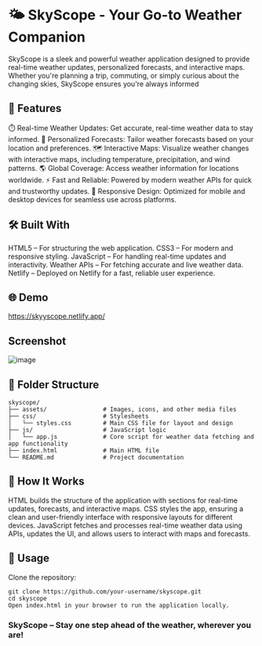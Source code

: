 # 🌤️ SkyScope - Your Go-to Weather Companion
SkyScope is a sleek and powerful weather application designed to provide real-time weather updates, personalized forecasts, and interactive maps. Whether you're planning a trip, commuting, or simply curious about the changing skies, SkyScope ensures you're always informed


## 🚀 Features

⏱️ Real-time Weather Updates: Get accurate, real-time weather data to stay informed.
📅 Personalized Forecasts: Tailor weather forecasts based on your location and preferences.
🗺️ Interactive Maps: Visualize weather changes with interactive maps, including temperature, precipitation, and wind patterns.
🌎 Global Coverage: Access weather information for locations worldwide.
⚡ Fast and Reliable: Powered by modern weather APIs for quick and trustworthy updates.
📱 Responsive Design: Optimized for mobile and desktop devices for seamless use across platforms.

## 🛠️ Built With

HTML5 – For structuring the web application.
CSS3 – For modern and responsive styling.
JavaScript – For handling real-time updates and interactivity.
Weather APIs – For fetching accurate and live weather data.
Netlify – Deployed on Netlify for a fast, reliable user experience.

## 🌐 Demo
  https://skyyscope.netlify.app/
## Screenshot

  ![image](https://github.com/user-attachments/assets/ed2eaed0-fb28-47eb-8a72-f30b5b1d3593)

## 📂 Folder Structure

    skyscope/
    ├── assets/                # Images, icons, and other media files
    ├── css/                   # Stylesheets
    │   └── styles.css         # Main CSS file for layout and design
    ├── js/                    # JavaScript logic
    │   └── app.js             # Core script for weather data fetching and app functionality
    ├── index.html             # Main HTML file
    └── README.md              # Project documentation

## 🎯 How It Works
  HTML builds the structure of the application with sections for real-time updates, forecasts, and interactive maps.
  CSS styles the app, ensuring a clean and user-friendly interface with responsive layouts for different devices.
  JavaScript fetches and processes real-time weather data using APIs, updates the UI, and allows users to interact with maps and forecasts.
  
## 📜 Usage
Clone the repository:

    git clone https://github.com/your-username/skyscope.git
    cd skyscope
    Open index.html in your browser to run the application locally.


### SkyScope – Stay one step ahead of the weather, wherever you are!
